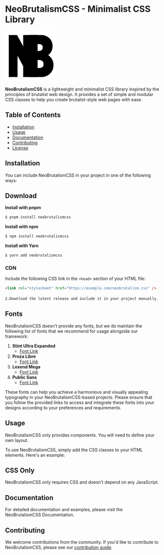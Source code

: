 # NeoBrutalismCSS - Minimalist CSS Library

![NeoBrutalismCSS Logo](website/assets/logo.png)

**NeoBrutalismCSS** is a lightweight and minimalist CSS library inspired by the principles of brutalist web design. It provides a set of simple and modular CSS classes to help you create brutalist-style web pages with ease.

## Table of Contents

- [Installation](#installation)
- [Usage](#usage)
- [Documentation](#documentation)
- [Contributing](#contributing)
- [License](#license)

## Installation

You can include NeoBrutalismCSS in your project in one of the following ways:

## Download

**Install with pnpm**

```sh
$ pnpm install neobrutalismcss
```

**Install with npm**

```sh
$ npm install neobrutalismcss
```

**Install with Yarn**

```sh
$ yarn add neobrutalismcss
```

### CDN

Include the following CSS link in the `<head>` section of your HTML file:

```html
<link rel="stylesheet" href="https://example.com/neobrutalism.css" />

2.Download the latest release and include it in your project manually.
```

## Fonts

NeoBrutalismCSS doesn't provide any fonts, but we do maintain the following list of fonts that we recommend for usage alongside our framework:

1. **Stint Ultra Expanded**
   - [Font Link](https://fonts.google.com/specimen/Stint+Ultra+Expanded)
2. **Proza Libre**
   - [Font Link](https://fonts.google.com/specimen/Proza+Libre)
3. **Lexend Mega**
   - [Font Link](https://fonts.google.com/specimen/Lexend+Mega)
4. **Public Sans**
   - [Font Link](https://fonts.google.com/specimen/Public+Sans)

These fonts can help you achieve a harmonious and visually appealing typography in your NeoBrutalismCSS-based projects. Please ensure that you follow the provided links to access and integrate these fonts into your designs according to your preferences and requirements.

## Usage

NeoBrutalismCSS only provides components. You will need to define your own layout.

To use NeoBrutalismCSS, simply add the CSS classes to your HTML elements.
Here's an example:

## CSS Only

NeoBrutalismCSS only requires CSS and doesn't depend on any JavaScript.

## Documentation

For detailed documentation and examples, please visit the NeoBrutalismCSS Documentation.

## Contributing

We welcome contributions from the community. If you'd like to contribute to NeoBrutalismCSS, please see our [contribution guide](https://github.com/matifandy8/NeoBrutalismCSS/blob/main/.github/CONTRIBUTING.md).
